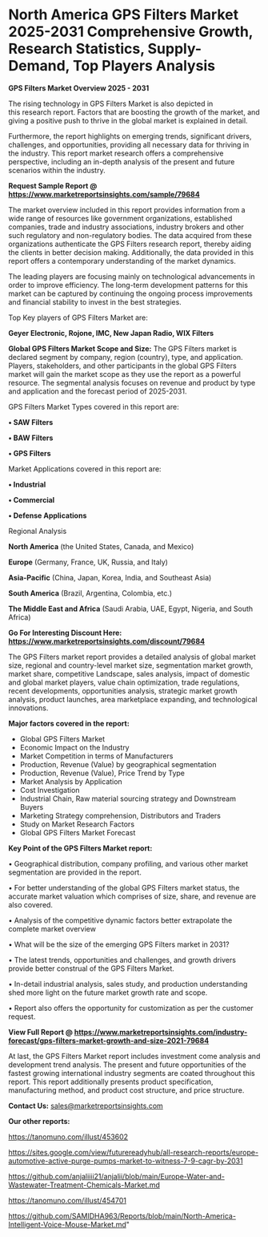 # North America GPS Filters Market 2025-2031 Comprehensive Growth, Research Statistics, Supply-Demand,  Top Players Analysis

<Strong> GPS Filters Market Overview 2025 - 2031</strong>

The rising technology in GPS Filters Market is also depicted in this research report. Factors that are boosting the growth of the market, and giving a positive push to thrive in the global market is explained in detail.

Furthermore, the report highlights on emerging trends, significant drivers, challenges, and opportunities, providing all necessary data for thriving in the industry. This report market research offers a comprehensive perspective, including an in-depth analysis of the present and future scenarios within the industry.

<strong>Request Sample Report @ <a href=https://www.marketreportsinsights.com/sample/79684>https://www.marketreportsinsights.com/sample/79684</a></strong>

The market overview included in this report provides information from a wide range of resources like government organizations, established companies, trade and industry associations, industry brokers and other such regulatory and non-regulatory bodies. The data acquired from these organizations authenticate the GPS Filters research report, thereby aiding the clients in better decision making. Additionally, the data provided in this report offers a contemporary understanding of the market dynamics.

The leading players are focusing mainly on technological advancements in order to improve efficiency. The long-term development patterns for this market can be captured by continuing the ongoing process improvements and financial stability to invest in the best strategies.

Top Key players of GPS Filters Market are:

<strong>Geyer Electronic, Rojone, IMC, New Japan Radio, WIX Filters</strong>

<strong><b>Global GPS Filters Market Scope and Size:</b></strong>
The GPS Filters market is declared segment by company, region (country), type, and application. Players, stakeholders, and other participants in the global GPS Filters market will gain the market scope as they use the report as a powerful resource. The segmental analysis focuses on revenue and product by type and application and the forecast period of 2025-2031.

GPS Filters Market Types covered in this report are:

<strong>• SAW Filters

• BAW Filters

• GPS Filters</strong>

Market Applications covered in this report are:

<strong>• Industrial

• Commercial

• Defense Applications</strong> 

Regional Analysis

<strong>North America</strong> (the United States, Canada, and Mexico)

<strong>Europe</strong> (Germany, France, UK, Russia, and Italy)

<strong>Asia-Pacific</strong> (China, Japan, Korea, India, and Southeast Asia)

<strong>South America</strong> (Brazil, Argentina, Colombia, etc.)

<strong>The Middle East and Africa</strong> (Saudi Arabia, UAE, Egypt, Nigeria, and South Africa)

<strong>Go For Interesting Discount Here: <a href=https://www.marketreportsinsights.com/discount/79684>https://www.marketreportsinsights.com/discount/79684</a></strong>

The GPS Filters market report provides a detailed analysis of global market size, regional and country-level market size, segmentation market growth, market share, competitive Landscape, sales analysis, impact of domestic and global market players, value chain optimization, trade regulations, recent developments, opportunities analysis, strategic market growth analysis, product launches, area marketplace expanding, and technological innovations.

<strong><b>Major factors covered in the report:</b></strong>
<ul>
  <li>Global GPS Filters Market </li>
  <li>Economic Impact on the Industry</li>
  <li>Market Competition in terms of Manufacturers</li>
  <li>Production, Revenue (Value) by geographical segmentation</li>
  <li>Production, Revenue (Value), Price Trend by Type</li>
  <li>Market Analysis by Application</li>
  <li>Cost Investigation</li>
  <li>Industrial Chain, Raw material sourcing strategy and Downstream Buyers</li>
  <li>Marketing Strategy comprehension, Distributors and Traders</li>
  <li>Study on Market Research Factors</li>
  <li>Global GPS Filters Market Forecast</li>
</ul>

<strong><b>Key Point of the GPS Filters Market report:</b></strong>

• Geographical distribution, company profiling, and various other market segmentation are provided in the report.

• For better understanding of the global GPS Filters market status, the accurate market valuation which comprises of size, share, and revenue are also covered.

• Analysis of the competitive dynamic factors better extrapolate the complete market overview

• What will be the size of the emerging GPS Filters market in 2031?

• The latest trends, opportunities and challenges, and growth drivers provide better construal of the GPS Filters Market.

• In-detail industrial analysis, sales study, and production understanding shed more light on the future market growth rate and scope.

• Report also offers the opportunity for customization as per the customer request.

<strong><b>View Full Report @ <a href=https://www.marketreportsinsights.com/industry-forecast/gps-filters-market-growth-and-size-2021-79684>https://www.marketreportsinsights.com/industry-forecast/gps-filters-market-growth-and-size-2021-79684</a></b></strong>


At last, the GPS Filters Market report includes investment come analysis and development trend analysis. The present and future opportunities of the fastest growing international industry segments are coated throughout this report. This report additionally presents product specification, manufacturing method, and product cost structure, and price structure.

<strong>Contact Us:</strong>
sales@marketreportsinsights.com

<strong>Our other reports:</strong>

<a href=https://tanomuno.com/illust/453602>https://tanomuno.com/illust/453602</a>

<a href=https://sites.google.com/view/futurereadyhub/all-research-reports/europe-automotive-active-purge-pumps-market-to-witness-7-9-cagr-by-2031>https://sites.google.com/view/futurereadyhub/all-research-reports/europe-automotive-active-purge-pumps-market-to-witness-7-9-cagr-by-2031</a>

<a href=https://github.com/anjaliiii21/anjalii/blob/main/Europe-Water-and-Wastewater-Treatment-Chemicals-Market.md>https://github.com/anjaliiii21/anjalii/blob/main/Europe-Water-and-Wastewater-Treatment-Chemicals-Market.md</a>

<a href=https://tanomuno.com/illust/454701>https://tanomuno.com/illust/454701</a>

<a href=https://github.com/SAMIDHA963/Reports/blob/main/North-America-Intelligent-Voice-Mouse-Market.md>https://github.com/SAMIDHA963/Reports/blob/main/North-America-Intelligent-Voice-Mouse-Market.md</a>"

